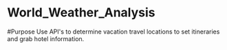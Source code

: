 # World_Weather_Analysis

#Purpose
Use API's to determine vacation travel locations to set itineraries and grab hotel information.

